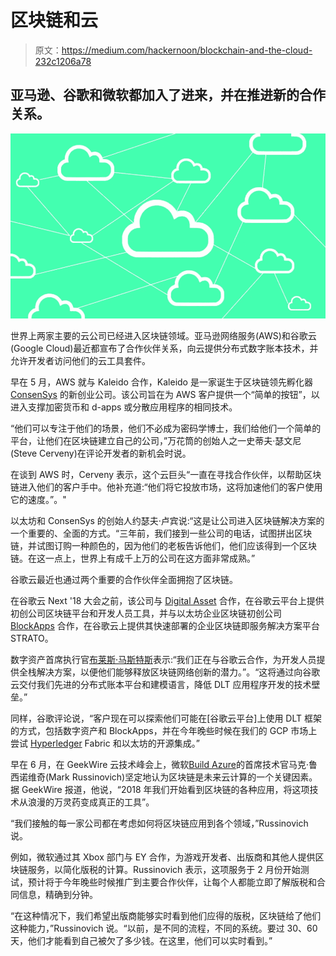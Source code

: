 # 区块链和云

> 原文：<https://medium.com/hackernoon/blockchain-and-the-cloud-232c1206a78>

## 亚马逊、谷歌和微软都加入了进来，并在推进新的合作关系。

![](img/d8bef67ea62a76366e73ff2594f9b108.png)

世界上两家主要的云公司已经进入区块链领域。亚马逊网络服务(AWS)和谷歌云(Google Cloud)最近都宣布了合作伙伴关系，向云提供分布式数字账本技术，并允许开发者访问他们的云工具套件。

早在 5 月，AWS 就与 Kaleido 合作，Kaleido 是一家诞生于区块链领先孵化器 [ConsenSys](https://medium.com/u/6c7078bf7b01?source=post_page-----232c1206a78--------------------------------) 的新创业公司。该公司旨在为 AWS 客户提供一个“简单的按钮”，以进入支撑加密货币和 d-apps 或分散应用程序的相同技术。

“他们可以专注于他们的场景，他们不必成为密码学博士，我们给他们一个简单的平台，让他们在区块链建立自己的公司，”万花筒的创始人之一史蒂夫·瑟文尼(Steve Cerveny)在评论开发者的新机会时说。

在谈到 AWS 时，Cerveny 表示，这个云巨头“一直在寻找合作伙伴，以帮助区块链进入他们的客户手中。他补充道:“他们将它投放市场，这将加速他们的客户使用它的速度。”。"

以太坊和 ConsenSys 的创始人约瑟夫·卢宾说:“这是让公司进入区块链解决方案的一个重要的、全面的方式。“三年前，我们接到一些公司的电话，试图拼出区块链，并试图订购一种颜色的，因为他们的老板告诉他们，他们应该得到一个区块链。在这一点上，世界上有成千上万的公司在这方面非常成熟。”

谷歌云最近也通过两个重要的合作伙伴全面拥抱了区块链。

在谷歌云 Next '18 大会之前，该公司与 [Digital Asset](https://medium.com/u/c8ff06a8061d?source=post_page-----232c1206a78--------------------------------) 合作，在谷歌云平台上提供初创公司区块链平台和开发人员工具，并与以太坊企业区块链初创公司 [BlockApps](https://medium.com/u/85c16efac65e?source=post_page-----232c1206a78--------------------------------) 合作，在谷歌云上提供其快速部署的企业区块链即服务解决方案平台 STRATO。

数字资产首席执行官[布莱斯·马斯特斯](https://medium.com/u/1ec2f02508e2?source=post_page-----232c1206a78--------------------------------)表示:“我们正在与谷歌云合作，为开发人员提供全栈解决方案，以便他们能够释放区块链网络创新的潜力。”。“这将通过向谷歌云交付我们先进的分布式账本平台和建模语言，降低 DLT 应用程序开发的技术壁垒。”

同样，谷歌评论说，“客户现在可以探索他们可能在[谷歌云平台]上使用 DLT 框架的方式，包括数字资产和 BlockApps，并在今年晚些时候在我们的 GCP 市场上尝试 [Hyperledger](https://medium.com/u/8f550a1760ef?source=post_page-----232c1206a78--------------------------------) Fabric 和以太坊的开源集成。”

早在 6 月，在 GeekWire 云技术峰会上，微软[Build Azure](https://medium.com/u/6cb5860f5c19?source=post_page-----232c1206a78--------------------------------)的首席技术官马克·鲁西诺维奇(Mark Russinovich)坚定地认为区块链是未来云计算的一个关键因素。据 GeekWire 报道，他说，“2018 年我们开始看到区块链的各种应用，将这项技术从浪漫的万灵药变成真正的工具”。

“我们接触的每一家公司都在考虑如何将区块链应用到各个领域，”Russinovich 说。

例如，微软通过其 Xbox 部门与 EY 合作，为游戏开发者、出版商和其他人提供区块链服务，以简化版税的计算。Russinovich 表示，这项服务于 2 月份开始测试，预计将于今年晚些时候推广到主要合作伙伴，让每个人都能立即了解版税和合同信息，精确到分钟。

“在这种情况下，我们希望出版商能够实时看到他们应得的版税，区块链给了他们这种能力，”Russinovich 说。“以前，是不同的流程，不同的系统。要过 30、60 天，他们才能看到自己被欠了多少钱。在这里，他们可以实时看到。”